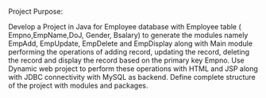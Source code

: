 Project Purpose:

Develop a Project in Java for Employee database with Employee table ( Empno,EmpName,DoJ,
Gender, Bsalary) to generate the modules namely EmpAdd, EmpUpdate, EmpDelete and
EmpDisplay along with Main module performing the operations of adding record, updating the
record, deleting the record and display the record based on the primary key Empno. Use
Dynamic web project to perform these operations with HTML and JSP along with JDBC
connectivity with MySQL as backend. Define complete structure of the project with modules and
packages.
